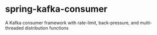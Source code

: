 # spring-kafka-consumer
A Kafka consumer framework with rate-limit, back-pressure, and multi-threaded distribution functions
